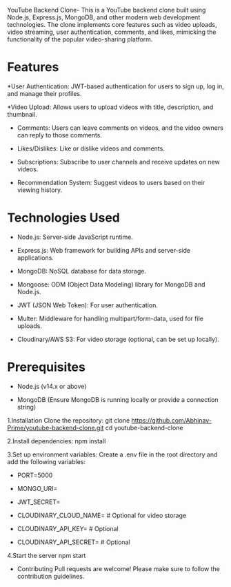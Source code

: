 
YouTube Backend Clone-
This is a YouTube backend clone built using Node.js, Express.js, MongoDB, and other modern web development technologies. The clone implements core features such as video uploads, video streaming, user authentication, comments, and likes, mimicking the functionality of the popular video-sharing platform.

# Features
*User Authentication: JWT-based authentication for users to sign up, log in, and manage their profiles.

*Video Upload: Allows users to upload videos with title, description, and thumbnail.

* Comments: Users can leave comments on videos, and the video owners can reply to those comments.

* Likes/Dislikes: Like or dislike videos and comments.

* Subscriptions: Subscribe to user channels and receive updates on new videos.

* Recommendation System: Suggest videos to users based on their viewing history.

# Technologies Used
* Node.js: Server-side JavaScript runtime.

* Express.js: Web framework for building APIs and server-side applications.

* MongoDB: NoSQL database for data storage.

* Mongoose: ODM (Object Data Modeling) library for MongoDB and Node.js.

* JWT (JSON Web Token): For user authentication.

* Multer: Middleware for handling multipart/form-data, used for file uploads.

* Cloudinary/AWS S3: For video storage (optional, can be set up locally).

# Prerequisites
* Node.js (v14.x or above)

* MongoDB (Ensure MongoDB is running locally or provide a connection string)

1.Installation
Clone the repository:
git clone https://github.com/Abhinav-Prime/youtube-backend-clone.git
cd youtube-backend-clone

2.Install dependencies:
npm install

3.Set up environment variables:
Create a .env file in the root directory and add the following variables:

* PORT=5000

* MONGO_URI=<your-mongodb-connection-string>

* JWT_SECRET=<your-jwt-secret>

* CLOUDINARY_CLOUD_NAME=<cloudinary-cloud-name> # Optional for video storage

* CLOUDINARY_API_KEY=<cloudinary-api-key>       # Optional

* CLOUDINARY_API_SECRET=<cloudinary-api-secret> # Optional

4.Start the server
npm start

* Contributing
Pull requests are welcome! Please make sure to follow the contribution guidelines.



